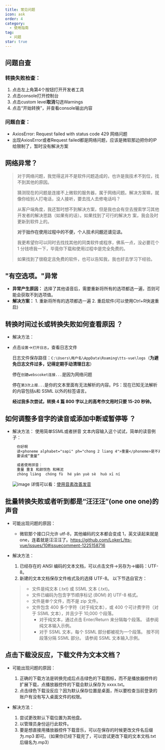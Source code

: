 ```yaml
---
title: 常见问题
icon: ask
order: 4
category:
  - 使用指南
tag:
  - 问题
star: true
---
```


## 问题自查

### 转换失败检查：

1. 点击左上角第4个按钮打开开发者工具
2. 点击console打开控制台
3. 点击custom level**取消**勾选Warnings
4. 点击“开始转换”，并查看console输出内容

### 问题自查：

- AxiosError: Request failed with status code 429 网络问题
- 出现AxiosError或者Request failed都是网络问题，应该是微软那边把你的IP给限制了，暂时没有解决方案

## 网络异常？

> 对于网络问题，我觉得这并不是软件问题造成的，也许是我技术不到位，找不到其他的原因。
>
> 猜测现在的问题是连接不上微软的服务器，属于网络问题。解决方案嘛，就像你给别人打电话，没人接听，要去找人去修电话吗？
>
> 从客户端角度，我还暂时想不到解决方案，但是我也会有空去搜索学习其他开发者的解决思路（如果有的话）。如果找到了可行的解决方 案，我会及时更新到软件上的。
>
> **对于拙作在使用过程中的不便，个人技术问题还请见谅。**
>
> 我更希望你可以同时去找找其他的同类软件或程序，佛系一点，没必要花个 1 分钱喷我一下，毕竟你下载和使用过程中是完全免费的。
>
> 如果找到了很稳定且免费的软件，也可以告知我，我也好去学习下经验。

## "有空选项。"异常

- **异常产生原因：** 选择了其他语音后，需要重新将所有的选项都选一遍，否则可能会获取不到选项值。
- **解决方案：** 1. 重新将所有的选项都选一遍 2. 重启软件(可以使用Ctrl+R快速重启)

## 转换时间过长或转换失败如何查看原因 ？

- 解决方法：
- 点击`设置`->`打开日志`，查看日志文件

  日志文件保存路径：`C:\Users\用户名\AppData\Roaming\tts-vue\logs`（**为避免日志文件过多，记得定期手动清理日志**）

  停在`创建webscoket连接...`是因为网络问题

  停在`第3次上报...`是你的文本里面有无法解析的内容。PS：现在已知无法解析的内容包括`&`和 SSML 以外的标签语言。

  **经过我多次尝试，转换 4 篇 800 字以上的高考作文用时只要 15-20 秒钟。**

## 如何调整多音字的读音或添加中断或暂停等 ？

- 解决方法：
  使用简单SSML或者拼音
  文本内容输入这个试试，简单的读音例子：

  ```txt
    你好啊
    读<phoneme alphabet="sapi" ph="chong 2 liang 4">重量</phoneme>是不对的
    要读成“重量”
    
    或者使用拼音：
    重量 重复 和颜悦色 和稀泥
    zhòng liàng  chóng fù  hé yán yuè sè  huò xī ní 
  ```

  ![image](https://user-images.githubusercontent.com/44148627/187923533-5f0a2375-c685-475e-9e51-d0ef3c3ce19e.png)
  详情可以看：[使用音素改善发音](https://docs.microsoft.com/zh-cn/azure/cognitive-services/speech-service/speech-synthesis-markup?tabs=csharp#use-phonemes-to-improve-pronunciation)

## 批量转换失败或者听到都是“汪汪汪”(one one one)的声音

- 可能出现问题的原因：

  - 微软那个接口只允许 utf-8，其他编码的文本都会变成 1，英文读起来就是 one，连着就是汪汪汪了。<https://github.com/LokerL/tts-vue/issues/10#issuecomment-1225158716>

- 解决方法：

  1. 已经存在的 ANSI 编码的文本文档，可以点击文件->另存为->编码：UTF-8。
  2. 新建的文本文档保存文件格式及的选择 UTF-8。
     以下节选自官方：

  > - 文件是纯文本 (.txt) 或 SSML 文本 (.txt)。
  > - 文件已编码为包含字节顺序标记 (BOM) 的 UTF-8 格式。
  > - 文件是单个文件，而不是 zip 文件。
  > - 文件包含 400 多个字符（对于纯文本），或 400 个可计费字符（对于 SSML 文本），并且少于 10,000 个段落。
  >   - 对于纯文本，通过点击 Enter/Return 来分隔每个段落。 请参阅纯文本输入示例。
  >   - 对于 SSML 文本，每个 SSML 部分都被视为一个段落。 按不同段落分隔 SSML 部分。 请参阅 SSML 文本输入示例。

## 点击下载没反应，下载文件为文本文档？

- 可能出现问题的原因：

  1. 正确的下载方法是转换完成后点击绿色的下载图标，而不是播放器控件的扩展下载，点播放器控件的下载会默认保存为 xxxx.txt。
  2. 点击绿色下载没反应？因为默认保存位置是桌面，所以要检查当前登录的账户有没有写入桌面文件的权限。

- 解决方法：

  1. 尝试更改默认下载位置为其他盘。
  2. 以管理员身份运行此软件。
  3. 要是想直接用播放器控件下载音乐，可以在保存的时候更改文件名后缀为.mp3 即可。（如果你已经下载完了，可以尝试更改下载的文本文档.txt 后缀名为.mp3）
